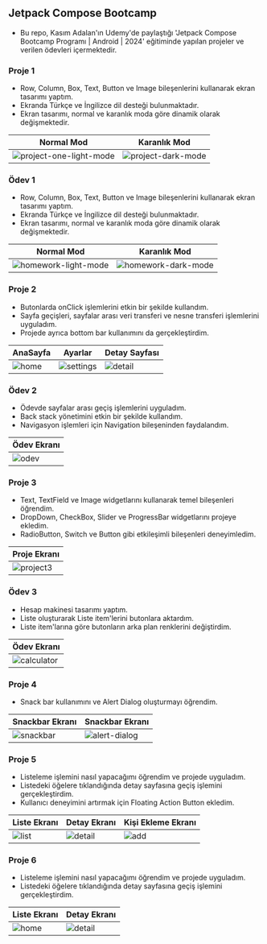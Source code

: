## Jetpack Compose Bootcamp

- Bu repo, Kasım Adalan'ın Udemy'de paylaştığı 'Jetpack Compose Bootcamp Programı | Android | 2024' eğitiminde yapılan projeler ve verilen ödevleri içermektedir.

### Proje 1

- Row, Column, Box, Text, Button ve Image bileşenlerini kullanarak ekran tasarımı yaptım.
- Ekranda Türkçe ve İngilizce dil desteği bulunmaktadır.
- Ekran tasarımı, normal ve karanlık moda göre dinamik olarak değişmektedir.

| Normal Mod        | Karanlık Mod    |
| ------------------------- | ------------------------- |
| ![project-one-light-mode](https://github.com/user-attachments/assets/1de078ca-6ba7-4463-b5e2-beae158377e4) | ![project-dark-mode](https://github.com/user-attachments/assets/4464fc15-83b4-45b4-ae3f-1e82ef227269) |

### Ödev 1

- Row, Column, Box, Text, Button ve Image bileşenlerini kullanarak ekran tasarımı yaptım.
- Ekranda Türkçe ve İngilizce dil desteği bulunmaktadır.
- Ekran tasarımı, normal ve karanlık moda göre dinamik olarak değişmektedir.

| Normal Mod        | Karanlık Mod    |
| ------------------------- | ------------------------- |
| ![homework-light-mode](https://github.com/user-attachments/assets/ceab4dec-7fa0-4bcd-923d-21d1f2e9640b) | ![homework-dark-mode](https://github.com/user-attachments/assets/52120e56-8ed2-4be2-87c9-74cbd73414a3) |

### Proje 2

- Butonlarda onClick işlemlerini etkin bir şekilde kullandım.
- Sayfa geçişleri, sayfalar arası veri transferi ve nesne transferi işlemlerini uyguladım.
- Projede ayrıca bottom bar kullanımını da gerçekleştirdim.

| AnaSayfa        | Ayarlar  | Detay Sayfası  |
| ------------------------- | ------------------------- |  ------------------------- |
| ![home](https://github.com/user-attachments/assets/78f98a3f-e4f0-4f8a-a55e-950b87b13294) | ![settings](https://github.com/user-attachments/assets/cbc2616e-7021-438b-a2d3-2a949767469a) | ![detail](https://github.com/user-attachments/assets/4e403e89-d4e7-4f1b-925a-d29e2bead339) |  

### Ödev 2

- Ödevde sayfalar arası geçiş işlemlerini uyguladım.
- Back stack yönetimini etkin bir şekilde kullandım.
- Navigasyon işlemleri için Navigation bileşeninden faydalandım.

| Ödev Ekranı     |
| ------------------------- |
| ![odev](https://github.com/user-attachments/assets/a108404c-62ae-4b60-8dac-0fea5dbe301a) |

### Proje 3

- Text, TextField ve Image widgetlarını kullanarak temel bileşenleri öğrendim.
- DropDown, CheckBox, Slider ve ProgressBar widgetlarını projeye ekledim.
- RadioButton, Switch ve Button gibi etkileşimli bileşenleri deneyimledim.

| Proje Ekranı      |
| ------------------------- |
| ![project3](https://github.com/user-attachments/assets/0b08830b-4faa-4a50-9d12-5fa8c4fd9002) |

### Ödev 3

- Hesap makinesi tasarımı yaptım.
- Liste oluşturarak Liste item'lerini butonlara aktardım.
- Liste item'larına göre butonların arka plan renklerini değiştirdim.

| Ödev Ekranı      |
| ------------------------- |
| ![calculator](https://github.com/user-attachments/assets/d1a76de4-f442-4e2d-959d-5d9e5b934dc7) |

### Proje 4

- Snack bar kullanımını ve Alert Dialog oluşturmayı öğrendim.

| Snackbar Ekranı      | Snackbar Ekranı      |
| ------------------------- | ------------------------- |
| ![snackbar](https://github.com/user-attachments/assets/883c5c9a-6196-46a3-9e18-752be1f77c25) | ![alert-dialog](https://github.com/user-attachments/assets/87a3787e-4244-4723-99e5-441353f5f12d) |

### Proje 5

- Listeleme işlemini nasıl yapacağımı öğrendim ve projede uyguladım.
- Listedeki öğelere tıklandığında detay sayfasına geçiş işlemini gerçekleştirdim.
- Kullanıcı deneyimini artırmak için Floating Action Button ekledim.

| Liste Ekranı     | Detay Ekranı      | Kişi Ekleme Ekranı      |
| ------------------------- | ------------------------- | ------------------------- |
| ![list](https://github.com/user-attachments/assets/24052c11-49aa-4743-80b9-77c828943b94) | ![detail](https://github.com/user-attachments/assets/a04bd6ba-4f1b-4bbb-8ff7-1fc55a447e87) | ![add](https://github.com/user-attachments/assets/33732994-ac72-4480-9a52-e720d7c827fb) |

### Proje 6

- Listeleme işlemini nasıl yapacağımı öğrendim ve projede uyguladım.
- Listedeki öğelere tıklandığında detay sayfasına geçiş işlemini gerçekleştirdim.

| Liste Ekranı     | Detay Ekranı      |
| ------------------------- | ------------------------- |
| ![home](https://github.com/user-attachments/assets/866b6973-6f18-4253-a231-f314cc07951c) | ![detail](https://github.com/user-attachments/assets/1cdcd52d-f17b-4338-8142-a86f0e494a42) |



